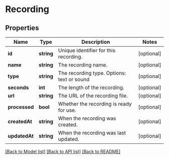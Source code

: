 # Recording

## Properties
Name | Type | Description | Notes
------------ | ------------- | ------------- | -------------
**id** | **string** | Unique identifier for this recording. | [optional] 
**name** | **string** | The recording name. | [optional] 
**type** | **string** | The recording type. Options: text or sound | [optional] 
**seconds** | **int** | The length of the recording. | [optional] 
**url** | **string** | The URL of the recording file. | [optional] 
**processed** | **bool** | Whether the recording is ready for use. | [optional] 
**createdAt** | **string** | When the recording was created. | [optional] 
**updatedAt** | **string** | When the recording was last updated. | [optional] 

[[Back to Model list]](../../README.md#documentation-for-models) [[Back to API list]](../../README.md#documentation-for-api-endpoints) [[Back to README]](../../README.md)


